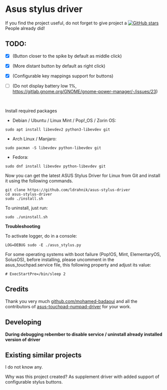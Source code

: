 # Asus stylus driver


If you find the project useful, do not forget to give project a [![GitHub stars](https://img.shields.io/github/stars/asus-linux-drivers/asus-stylus-driver.svg?style=flat-square)](https://github.com/asus-linux-drivers/asus-stylus-driver/stargazers) People already did!

## TODO:

- [x] (Button closer to the spike by default as middle click)
- [x] (More distant button by default as right click)
- [x] (Configurable key mappings support for buttons)
- [ ] (Do not display battery low 1%, https://gitlab.gnome.org/GNOME/gnome-power-manager/-/issues/23)


<br/>

Install required packages

- Debian / Ubuntu / Linux Mint / Pop!_OS / Zorin OS:
```
sudo apt install libevdev2 python3-libevdev git
```

- Arch Linux / Manjaro:
```
sudo pacman -S libevdev python-libevdev git
```

- Fedora:
```
sudo dnf install libevdev python-libevdev git
```

Now you can get the latest ASUS Stylus Driver for Linux from Git and install it using the following commands.
```
git clone https://github.com/ldrahnik/asus-stylus-driver
cd asus-stylus-driver
sudo ./install.sh
```

To uninstall, just run:
```
sudo ./uninstall.sh
```

**Troubleshooting**

To activate logger, do in a console:
```
LOG=DEBUG sudo -E ./asus_stylus.py
```

For some operating systems with boot failure (Pop!OS, Mint, ElementaryOS, SolusOS), before installing, please uncomment in the asus_touchpad.service file, this following property and adjust its value:
```
# ExecStartPre=/bin/sleep 2
```

## Credits

Thank you very much [github.com/mohamed-badaoui](github.com/mohamed-badaoui) and all the contributors of [asus-touchpad-numpad-driver](https://github.com/mohamed-badaoui/asus-touchpad-numpad-driver) for your work.

## Developing

**During debugging rebember to disable service / uninstall already installed version of driver**

## Existing similar projects

I do not know any.

Why was this project created? As supplement driver with added support of configurable stylus buttons.
